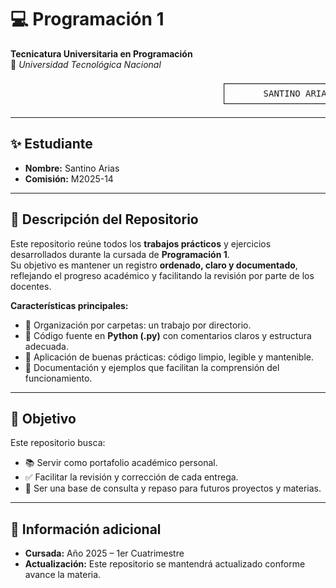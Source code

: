 # 💻 Programación 1  
**Tecnicatura Universitaria en Programación**  
📍 *Universidad Tecnológica Nacional*

<pre>
                                        ┌───────────────────────────┐
                                        │       SANTINO ARIAS       │
                                        └───────────────────────────┘
</pre>

---

## ✨ Estudiante
- **Nombre:** Santino Arias  
- **Comisión:** M2025-14  

---

## 📂 Descripción del Repositorio
Este repositorio reúne todos los **trabajos prácticos** y ejercicios desarrollados durante la cursada de **Programación 1**.  
Su objetivo es mantener un registro **ordenado, claro y documentado**, reflejando el progreso académico y facilitando la revisión por parte de los docentes.

**Características principales:**
- 📁 Organización por carpetas: un trabajo por directorio.  
- 🐍 Código fuente en **Python (.py)** con comentarios claros y estructura adecuada.  
- 🧹 Aplicación de buenas prácticas: código limpio, legible y mantenible.  
- 📑 Documentación y ejemplos que facilitan la comprensión del funcionamiento.  

---

## 🎯 Objetivo
Este repositorio busca:  
- 📚 Servir como portafolio académico personal.  
- ✅ Facilitar la revisión y corrección de cada entrega.  
- 🔄 Ser una base de consulta y repaso para futuros proyectos y materias.  

---

## 📅 Información adicional
- **Cursada:** Año 2025 – 1er Cuatrimestre  
- **Actualización:** Este repositorio se mantendrá actualizado conforme avance la materia.
